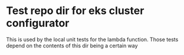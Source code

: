 # Test repo dir for eks cluster configurator

This is used by the local unit tests for the lambda function. Those tests depend on the contents of this dir being a certain way
 
 
 
 
 
